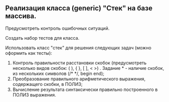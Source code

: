 ## Реализация класса (generic) "Стек" на базе массива.

Предусмотреть контроль ошибочных ситуаций.

Создать набор тестов для класса.

Использовать класс "стек" для решения следующих задач (можно оформить как тесты):

1. Контроль правильности расстановки скобок (предусмотреть несколько видов скобок: ( ), { }, [ ], < >) . Задание * - наличие скобок, из нескольких символов (/* */, begin end);
2. Преобразование правильного арифметического выражения, содержащего скобки, в ПОЛИЗ;
3. Вычисление результата синтаксически правильно построенного в ПОЛИЗ выражения.